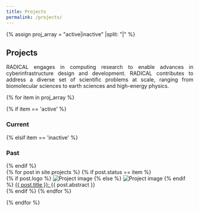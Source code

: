 ```yaml
---
title: Projects
permalink: /projects/
---
```

{% assign proj_array = "active|inactive" |split: "|" %}

## Projects

<p style="text-align: justify; text-justify: inter-character;"> RADICAL engages in computing research to enable advances in cyberinfrastructure design and development. RADICAL contributes to address a diverse set of scientific problems at scale, ranging from biomolecular sciences to earth sciences and high-energy physics.</p>

{% for item in proj_array %}
<div class="pos_header">
 {% if item == 'active' %}
<h3>Current</h3>
 {% elsif item == 'inactive' %}
<h3>Past</h3>
{% endif %}
</div>

<div>
	{% for post in site.projects %}
  	{% if post.status == item %}
	    <div class="list-item-projects">
       {% if post.logo %}
        <img src="{{site.baseurl}}/images/projects/{{post.logo}}" alt="Project image">
        {% else %}
        <img src="{{site.baseurl}}/images/projects/mgray_800x600.png" alt="Project image">
        {% endif %}	    	
	     	<span class="list-post-title" style="text-align: justify; text-justify: inter-character;">
	     		<a href="{{ site.baseurl }}{{ post.url }}">{{ post.title }}: </a>{{ post.abstract }}
	     		<!-- <br>{{ post.grant_number }} -->
	      </span>
	    </div>
  	{% endif %}
	{% endfor %}
</div>

{% endfor %}
